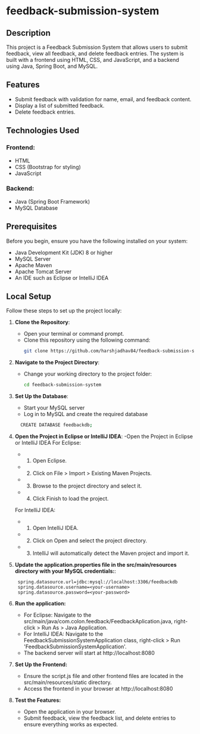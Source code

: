 # feedback-submission-system

## Description
This project is a Feedback Submission System that allows users to submit feedback, view all feedback, and delete feedback entries. The system is built with a frontend using HTML, CSS, and JavaScript, and a backend using Java, Spring Boot, and MySQL.

## Features
- Submit feedback with validation for name, email, and feedback content.
- Display a list of submitted feedback.
- Delete feedback entries.

## Technologies Used

### Frontend:
- HTML
- CSS (Bootstrap for styling)
- JavaScript

### Backend:
- Java (Spring Boot Framework)
- MySQL Database

## Prerequisites

Before you begin, ensure you have the following installed on your system:
- Java Development Kit (JDK) 8 or higher
- MySQL Server
- Apache Maven
- Apache Tomcat Server
- An IDE such as Eclipse or IntelliJ IDEA

## Local Setup
Follow these steps to set up the project locally:

1. **Clone the Repository**:
   - Open your terminal or command prompt.
   - Clone this repository using the following command:
     ```bash
     git clone https://github.com/harshjadhav84/feedback-submission-system.git
     ```
2. **Navigate to the Project Directory**:
   - Change your working directory to the project folder:
     ```bash
     cd feedback-submission-system
     ```
3. **Set Up the Database**:
   - Start your MySQL server
   - Log in to MySQL and create the required database
    ```bash
      CREATE DATABASE feedbackdb;
    ```

4. **Open the Project in Eclipse or IntelliJ IDEA**:
   -Open the Project in Eclipse or IntelliJ IDEA
   For Eclipse:
      - 1. Open Eclipse.
      - 2. Click on File > Import > Existing Maven Projects.
      - 3. Browse to the project directory and select it.
      - 4. Click Finish to load the project.
   
   For IntelliJ IDEA:
      - 1. Open IntelliJ IDEA.
      - 2. Click on Open and select the project directory.
      - 3. IntelliJ will automatically detect the Maven project and import it.
   
 5. **Update the application.properties file in the src/main/resources directory with your MySQL credentials:**:

         spring.datasource.url=jdbc:mysql://localhost:3306/feedbackdb  
         spring.datasource.username=<your-username>  
         spring.datasource.password=<your-password>
    
6. **Run the application:**
   - For Eclipse: Navigate to the src/main/java/com.colon.feedback/FeedbackAplication.java, right-click > Run As > Java Application.
   - For IntelliJ IDEA: Navigate to the FeedbackSubmissionSystemApplication class, right-click > Run 'FeedbackSubmissionSystemApplication'.
   - The backend server will start at http://localhost:8080

7. **Set Up the Frontend:**
   - Ensure the script.js file and other frontend files are located in the src/main/resources/static directory.
   - Access the frontend in your browser at http://localhost:8080
   
8. **Test the Features:**
   - Open the application in your browser.
   - Submit feedback, view the feedback list, and delete entries to ensure everything works as expected.

